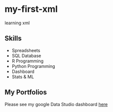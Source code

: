 # my-first-xml
learning xml

## Skills
- Spreadsheets
- SQL Database
- R Programming
- Python Programming
- Dashboard
- Stats & ML

## My Portfolios
Please see my google Data Studio dashboard [here](https://www.google.com)
